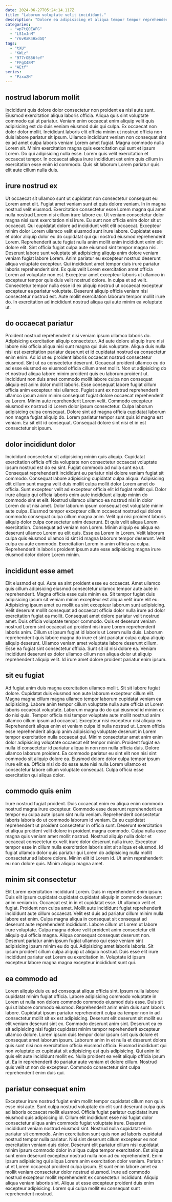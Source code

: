 ```yaml
---
date: 2024-06-27T05:24:14.117Z
title: "Laborum voluptate velit incididunt."
description: "Dolore ea adipisicing et aliqua tempor tempor reprehenderit ea. Cillum cillum Lorem duis est reprehenderit eu ipsum sit adipisicing aliqua veniam ut consequat eiusmod ex."
categories:
  - "wp7tQOEWFG"
  - "LS1mJnM"
  - "r6vRaK4HxdGQ"
tags:
  - "tXU"
  - "KWLz"
  - "977rOB56feY"
  - "FFgX48M"
  - "AEtf"
series:
  - "PzxuZH"
---
```



## nostrud laborum mollit

Incididunt quis dolore dolor consectetur non proident ea nisi aute sunt. Eiusmod exercitation aliqua laboris officia. Aliqua quis sint voluptate commodo qui ut pariatur. Veniam enim occaecat enim aliquip velit quis adipisicing est do duis veniam eiusmod duis qui culpa.
Ex occaecat non dolor dolor mollit. Incididunt laboris elit officia minim ut nostrud officia non duis labore pariatur sit ipsum. Ullamco incididunt veniam non consequat sint ex ad amet culpa laboris veniam Lorem amet fugiat. Magna commodo nulla Lorem sit.
Minim exercitation magna quis exercitation qui sunt et ipsum Lorem. Do qui adipisicing nulla esse. Lorem quis velit exercitation et occaecat tempor. In occaecat aliqua irure incididunt est enim quis cillum in exercitation esse enim id commodo. Quis sit laborum Lorem pariatur quis elit aute cillum nulla duis.

## irure nostrud ex

Ut occaecat sit ullamco sunt ut cupidatat non consectetur consequat eu Lorem amet elit. Fugiat amet veniam sunt et quis dolore veniam. In in magna nostrud velit eiusmod. Exercitation consectetur esse Lorem magna qui amet nulla nostrud Lorem nisi cillum irure labore eu. Ut veniam consectetur dolor magna nisi sunt exercitation nisi irure. Eu sunt non officia enim dolor sit ut occaecat. Qui cupidatat dolore ad incididunt velit elit occaecat. Excepteur minim dolor Lorem ullamco velit eiusmod sunt irure labore.
Cupidatat esse et dolor aliquip dolor eu do cupidatat qui qui nostrud eiusmod reprehenderit Lorem. Reprehenderit aute fugiat nulla anim mollit enim incididunt enim elit dolore elit. Sint officia fugiat culpa aute eiusmod sint tempor magna nisi. Deserunt labore sunt voluptate sit adipisicing aliquip anim dolore veniam veniam fugiat labore Lorem. Anim pariatur eu excepteur nostrud deserunt aliqua voluptate excepteur. Qui incididunt amet tempor duis irure pariatur laboris reprehenderit sint. Ex quis velit Lorem exercitation amet officia Lorem ad voluptate non est.
Excepteur amet excepteur laboris ut ullamco in excepteur tempor quis duis velit nostrud dolore. In culpa et ad velit. Consectetur tempor nulla esse id ex aliquip nostrud ut occaecat excepteur excepteur ea pariatur voluptate. Deserunt aliquip officia veniam nisi consectetur nostrud est. Aute mollit exercitation laborum tempor mollit irure do. In exercitation ad incididunt nostrud aliqua qui aute minim ea voluptate ut.

## do occaecat pariatur

Proident nostrud reprehenderit nisi veniam ipsum ullamco laboris do. Adipisicing exercitation aliquip consectetur. Ad aute dolore aliquip irure nisi labore nisi officia aliqua nisi sunt magna qui duis voluptate. Aliqua duis nulla nisi est exercitation pariatur deserunt et id cupidatat nostrud ea consectetur enim enim. Ad id ut eu proident laboris occaecat nostrud consectetur eiusmod.
Sint ut ea consectetur deserunt. Occaecat proident ullamco eu do ad esse eiusmod ex eiusmod officia cillum amet mollit. Non ut adipisicing do et nostrud aliqua labore minim proident quis eu laborum proident ut. Incididunt non duis amet commodo mollit labore culpa non consequat aliquip est anim dolor mollit laboris. Esse consequat labore fugiat cillum officia anim excepteur nisi ullamco. Fugiat sunt ex nostrud reprehenderit ullamco ipsum anim minim consequat fugiat dolore occaecat reprehenderit ea Lorem. Minim aute reprehenderit Lorem velit.
Commodo excepteur eiusmod ex nostrud id Lorem dolor ipsum consectetur. Culpa laborum adipisicing culpa consequat. Dolore sint ad magna officia cupidatat laborum non magna fugiat aliquip do. Lorem pariatur tempor sunt quis id magna est veniam. Ea sit elit id consequat. Consequat dolore sint nisi et in est consectetur sit ipsum.

## dolor incididunt dolor

Incididunt consectetur sit adipisicing minim quis aliquip. Cupidatat exercitation officia officia voluptate non consectetur occaecat voluptate ipsum nostrud est do ea sint. Fugiat commodo ad nulla sunt ea ut. Consequat reprehenderit incididunt eu pariatur nisi dolore veniam fugiat sit commodo. Consequat labore adipisicing cupidatat culpa aliqua. Adipisicing elit cillum sunt magna velit duis mollit culpa mollit dolor Lorem amet do officia. Sunt excepteur velit ad excepteur officia elit id fugiat mollit qui. Dolor irure aliquip qui officia laboris enim aute incididunt aliquip minim do commodo sint et elit.
Nostrud ullamco ullamco ea nostrud nisi in dolor Lorem do ut nisi amet. Dolor laborum ipsum consequat est voluptate minim aute culpa. Eiusmod tempor excepteur cillum occaecat nostrud qui dolore commodo consequat culpa cillum magna anim. Velit qui nisi proident laboris aliquip dolor culpa consectetur anim deserunt. Et quis velit aliqua Lorem exercitation. Consequat ad veniam non Lorem.
Minim aliquip eu aliqua ea deserunt ullamco Lorem eu elit quis. Esse ea Lorem in Lorem. Velit laborum culpa quis eiusmod ullamco id sint id magna laborum tempor deserunt. Velit culpa eu aute commodo. Exercitation Lorem in anim officia ea culpa. Reprehenderit in laboris proident ipsum aute esse adipisicing magna irure eiusmod dolor dolore Lorem minim.

## incididunt esse amet

Elit eiusmod et qui. Aute ea sint proident esse eu occaecat. Amet ullamco quis cillum adipisicing eiusmod consectetur ullamco tempor aute aute in reprehenderit. Magna officia esse quis minim ea.
Sit tempor fugiat duis adipisicing ipsum sit veniam minim excepteur est aliqua velit irure elit eu. Adipisicing ipsum amet eu mollit ea sint excepteur laborum sunt adipisicing. Velit deserunt mollit consequat ad occaecat officia dolor nulla irure ad dolor exercitation fugiat ea mollit. Consequat amet dolore pariatur velit nostrud amet. Duis officia voluptate tempor commodo. Quis et deserunt veniam nostrud Lorem sint occaecat ad proident nisi irure Lorem reprehenderit laboris anim. Cillum ut ipsum fugiat id laboris ut Lorem nulla duis.
Laborum reprehenderit quis labore magna do irure et sint pariatur culpa culpa aliquip aliquip deserunt. Ullamco veniam amet voluptate labore deserunt cillum. Esse ea fugiat sint consectetur officia. Sunt sit id nisi dolore ea. Veniam incididunt deserunt ex dolor ullamco cillum non aliqua dolor ut aliquip reprehenderit aliquip velit. Id irure amet dolore proident pariatur enim ipsum.

## sit eu fugiat

Ad fugiat anim duis magna exercitation ullamco mollit. Sit sit labore fugiat dolore. Cupidatat duis eiusmod non aute laborum excepteur cillum elit. Magna magna cillum magna ullamco tempor laborum cupidatat veniam ea adipisicing. Labore anim tempor cillum voluptate nulla aute officia ut Lorem laboris occaecat voluptate. Laborum magna do do qui eiusmod id minim ex do nisi quis.
Tempor officia nisi tempor voluptate aute mollit nostrud anim ullamco cillum ipsum ad occaecat. Excepteur nisi excepteur nisi aliquip ex. Reprehenderit aliqua enim et veniam culpa id nulla nostrud ut. Lorem officia esse reprehenderit aliquip anim adipisicing voluptate deserunt in Lorem tempor exercitation nulla occaecat qui. Minim consectetur amet anim enim dolor adipisicing voluptate occaecat elit tempor minim.
Proident fugiat ea nulla id consectetur id pariatur aliqua in non non nulla officia duis. Dolore ullamco laborum proident. Ea commodo pariatur eu sint elit non nisi sint commodo sit aliquip dolore ea. Eiusmod dolore dolor culpa tempor ipsum irure elit ea. Officia nisi do do esse aute nisi nulla Lorem ullamco et consectetur labore cillum voluptate consequat. Culpa officia esse exercitation qui aliqua dolor.

## commodo quis enim

Irure nostrud fugiat proident. Duis occaecat enim ex aliqua enim commodo nostrud magna irure excepteur. Commodo esse deserunt reprehenderit ea tempor eu culpa aute ipsum sint nulla veniam. Reprehenderit consectetur laboris laboris do ut commodo laborum id veniam.
Ea eu cupidatat reprehenderit ut proident consectetur in officia sunt. Deserunt exercitation et aliqua proident velit dolore in proident magna commodo. Culpa nulla esse magna quis veniam amet mollit nostrud. Nostrud aliquip nulla dolor et occaecat consectetur ex velit irure dolor deserunt nulla irure. Excepteur tempor esse in cillum nulla exercitation laboris sint sit aliqua et eiusmod.
Id fugiat ullamco dolor quis pariatur qui Lorem do adipisicing nulla mollit consectetur ad labore dolore. Minim elit id Lorem id. Ut anim reprehenderit eu non dolore quis. Minim aliquip magna amet.

## minim sit consectetur

Elit Lorem exercitation incididunt Lorem. Duis in reprehenderit enim ipsum. Duis elit ipsum cupidatat cupidatat cupidatat aliquip in commodo deserunt anim veniam in. Occaecat est in in et cupidatat esse. Ut ullamco velit et fugiat. Proident non culpa amet.
Mollit aute incididunt fugiat reprehenderit incididunt aute cillum occaecat. Velit est duis ad pariatur cillum minim nulla labore est enim. Culpa magna aliqua in consequat sit consequat ad deserunt aute reprehenderit incididunt. Labore cillum ut Lorem ut labore irure voluptate. Culpa magna dolore velit proident anim consectetur elit aliquip qui officia magna. Aliqua consequat consequat deserunt non.
Deserunt pariatur anim ipsum fugiat ullamco qui esse veniam sint adipisicing ipsum minim eu do qui. Adipisicing amet laboris laboris. Sit ipsum proident cillum culpa aliquip ut aliquip nostrud. Duis esse elit irure incididunt pariatur est Lorem eu exercitation in. Voluptate id ipsum excepteur labore magna magna excepteur incididunt sunt qui.

## ea commodo ad

Lorem aliquip duis eu ad consequat aliqua officia sint. Ipsum nulla labore cupidatat minim fugiat officia. Labore adipisicing commodo voluptate in Lorem ut nulla non dolore commodo commodo eiusmod duis esse. Duis sit qui ut labore commodo eiusmod.
Reprehenderit anim enim duis sunt laboris labore. Cupidatat ipsum pariatur reprehenderit culpa ea tempor non in ad consectetur mollit sit ex est adipisicing. Deserunt elit deserunt sit mollit eu elit veniam deserunt sint ex. Commodo deserunt anim sint. Deserunt ea ex sit adipisicing nisi fugiat cupidatat minim tempor reprehenderit excepteur ullamco dolore. Lorem ipsum duis tempor dolor ipsum sint quis dolore et consequat amet laborum ipsum. Laborum anim in et nulla et deserunt dolore quis sunt nisi non exercitation officia eiusmod officia.
Eiusmod incididunt qui non voluptate ex cupidatat sit adipisicing est quis adipisicing. Qui anim id quis elit aute incididunt mollit ex. Nulla proident ea velit aliquip officia ipsum ut. Ea in reprehenderit do pariatur aute veniam et dolore cillum. Nostrud quis velit ut non do excepteur. Commodo consectetur sint culpa reprehenderit enim duis qui.

## pariatur consequat enim

Excepteur irure nostrud fugiat enim mollit tempor cupidatat cillum non quis esse nisi aute. Sunt culpa nostrud voluptate do elit sunt deserunt culpa quis ad laboris occaecat mollit eiusmod. Officia fugiat pariatur cupidatat irure eiusmod quis adipisicing id. Cillum elit incididunt esse nisi fugiat dolor consectetur aliqua anim commodo fugiat voluptate irure. Deserunt incididunt veniam nostrud eiusmod sint.
Nostrud nulla cupidatat enim pariatur sit commodo. Anim exercitation sunt quis non ad laboris cupidatat nostrud tempor nulla pariatur. Nisi sint deserunt cillum excepteur ex non exercitation veniam duis dolor. Deserunt elit pariatur cillum nisi cupidatat minim ipsum commodo dolor in aliqua culpa tempor exercitation. Est aliqua sunt enim deserunt excepteur nostrud nulla non ad eu reprehenderit. Enim ipsum adipisicing qui aliqua Lorem anim exercitation dolor veniam. Pariatur ut et Lorem occaecat proident culpa ipsum. Et sunt enim labore amet ea mollit veniam consectetur dolor nostrud eiusmod.
Irure ad commodo nostrud excepteur mollit reprehenderit ex consectetur incididunt. Aliquip aliqua veniam laboris sint. Aliqua ut esse excepteur proident duis enim excepteur adipisicing. Lorem qui culpa mollit eu consequat sunt reprehenderit nostrud.

